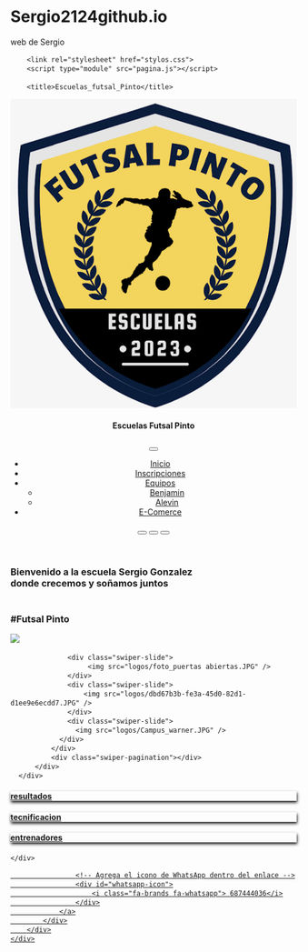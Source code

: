 # Sergio2124github.io
web de Sergio
<!DOCTYPE html>
<html lang="en">
<head>
        <meta charset="UTF-8">
        <meta http-equiv="X-UA-Compatible" content="IE=edge">
        <meta name="viewport" 
        content="width=device-width, initial-scale=1.0">
         <!-- Agrega librerioa bootstrap -->
         <script src="https://code.jquery.com/jquery-3.5.1.slim.min.js"></script>
         <!-- Asegúrate de que el archivo Popper.js esté incluido si es necesario para tu versión de Bootstrap -->
         <script src="https://cdn.jsdelivr.net/npm/@popperjs/core@2.11.8/dist/umd/popper.min.js"></script>
         <!-- Luego, agrega Bootstrap -->
         <link href="https://maxcdn.bootstrapcdn.com/bootstrap/4.5.2/css/bootstrap.min.css" rel="stylesheet">
         <script src="https://maxcdn.bootstrapcdn.com/bootstrap/4.5.2/js/bootstrap.min.js"></script>
         


  <!-- Agrega libreria swipper -->
  <!-- Estilos de Swiper CSS (asegúrate de incluir la última versión) -->
<link rel="stylesheet" href="https://unpkg.com/swiper/swiper-bundle.min.css">
  <link
  rel="stylesheet"
  href="https://cdn.jsdelivr.net/npm/swiper@10/swiper-bundle.min.css"
/>

<script src="https://cdn.jsdelivr.net/npm/swiper@10/swiper-bundle.min.js"></script>

 <script src="https://kit.fontawesome.com/a88046734e.js" crossorigin="anonymous"></script>      

        <link rel="stylesheet" href="stylos.css">
        <script type="module" src="pagina.js"></script>
       
        <title>Escuelas_futsal_Pinto</title>
<link rel="stylesheet" href="https://cdnjs.cloudflare.com/ajax/libs/font-awesome/5.15.1/css/all.min.css">
<link rel="stylesheet" href="https://cdnjs.cloudflare.com/ajax/libs/animate.css/4.1.1/animate.min.css" />
<link
    rel="stylesheet"
    href="https://cdnjs.cloudflare.com/ajax/libs/animate.css/4.1.1/animate.min.css"
  />



</head>
<header>
  <nav id="nav" class="navbar navbar-expand-lg bg-body-tertiary">
      <div class="container-fluid">
          <a class="navbar-brand" href="#"><img src="logos/Logo.jpeg" alt=""></a>
          <h4>Escuelas Futsal Pinto</h4>
          <!-- Agrega el botón de hamburguesa para pantallas pequeñas -->
          <button class="navbar-toggler" type="button" data-bs-toggle="collapse" data-bs-target="#navbarScroll" aria-controls="navbarScroll" aria-expanded="false" aria-label="Toggle navigation">
              <span> <i class="fa-solid fa-bars" style="color: #ffffff;"></i></span>
          </button>
          <div class="collapse navbar-collapse" id="navbarScroll">
              <ul class="navbar-nav ms-auto my-2 my-lg-0 navbar-nav-scroll" style="--bs-scroll-height: 100px;">
                  <li class="nav-item">
                      <a class="nav-link active" aria-current="page" href="Escuelas.html">Inicio</a>
                  </li>
                  <li class="nav-item">
                      <a class="nav-link" href="formulario.html">Inscripciones</a>
                  </li>
                  <li class="nav-item dropdown">
                      <a class="nav-link dropdown-toggle" href="#" role="button" data-bs-toggle="dropdown" aria-expanded="false">
                          Equipos
                      </a>
                      <ul id="submenuequipos" class="dropdown-menu">
                          <li><a class="dropdown-item " href="equipo_alevin.html">Benjamin</a></li>
                          <li><a class="dropdown-item" href="equipo_alevin.html">Alevin</a></li>
                      </ul>
                  </li>
                  <li class="nav-item">
                      <a class="nav-link active" aria-current="page" href="equipo_alevin.html">E-Comerce</a>
                  </li>
              </ul>
              <form class="d-flex" role="search">
                <button id="botonfa" class="btn bg-transparent" type="submit"><i class="fab fa-twitter" style="font-size: 24px; color: dodgerblue;"></i></button>
                <button id="botontw" class="btn bg-transparent" type="submit"><i class="fab fa-facebook" style="font-size: 24px; color: dodgerblue;"></i></button>
                  <button id="botonins" class="btn bg-transparent" type="submit">
                      <i class="fab fa-instagram" style="font-size: 24px; color: #E1306C;"></i>
                  </button>
              </form>
          </div>
      </div>
  </nav>
</header>

<body>
<!-- Swiper -->

<div id="fondoslider" class="container">
  <div class="row">
      <div id="textoizquierda" class="col-md-6">
          <h3 id="bienvenido">Bienvenido a la escuela Sergio Gonzalez <br> donde crecemos y soñamos juntos<br><br></h3>
          <h3 id="texto_futsal" class="animate__animated animate__backInDown">#Futsal Pinto</h3>
      </div>
      <div class="col-md-6">
          <div class="swiper mySwiper animate__animated animate__backInUp animate__delay-4s">
              <div class="swiper-wrapper">
                  <div class="swiper-slide">
                    <img src="logos/inscripcion.PNG" />
                  </div>
                
                  <div class="swiper-slide">
                       <img src="logos/foto_puertas abiertas.JPG" />
                  </div>
                  <div class="swiper-slide">
                      <img src="logos/dbd67b3b-fe3a-45d0-82d1-d1ee9e6ecdd7.JPG" />
                  </div>
                  <div class="swiper-slide">
                    <img src="logos/Campus_warner.JPG" />
                </div>
              </div>
              <div class="swiper-pagination"></div>
          </div>
      </div>
    
  </div>
</div>


  <!-- Swiper JS -->
  <script src="https://cdn.jsdelivr.net/npm/swiper@10/swiper-bundle.min.js"></script>



<!-- Contenedor debajo del Swiper div>
Contenedor debajo del Swiper con 4 contenedores en flex -->
<div  class="container mt-4 animate__animated animate__backInDown d" >
    <div id="enlaces" class="row ">
        <div class="col-md-4">
            <div class="contenedor-flex">
                <a href="https://www.femafusa.com/pnfg/NPcd/NFG_CmpJornada?cod_primaria=1000120" target="_blank" class="text-black  resultado"> <h4 class="text-decoration-underline" style="box-shadow: 1px 3px 5px;">resultados</h4></a>
            </div>
        </div>
        <div class="col-md-4">
            <div class="contenedor-flex">
                <a href="tecnificacion.html" class="text-black tecnificacion"><h4 class="text-decoration-underline" style="box-shadow: 1px 3px 5px;">tecnificacion</h4></a>
            </div>
        </div>
        <div class="col-md-4">
            <div class="contenedor-flex">
                <a href="entrenadores.html" class="text-black  entrenadores"><h4 class="text-decoration-underline" style="box-shadow: 1px 3px 5px;">entrenadores</h4></a>
            </div>
        </div>
      
    </div>
</div>
 <!-- boton washap -->
<div id="whatsapp-container" class="container mt-2 animate__animated animate__backInDown d">
    <div id="enlaces" class="row">
        <!-- ... Otros enlaces ... -->
        <div class="col-md-12">
            <div class="contenedor-flex">
                <a href="https://wa.me/687444036" target="_blank" class="text-black">
                   
                    <!-- Agrega el icono de WhatsApp dentro del enlace -->
                    <div id="whatsapp-icon">
                        <i class="fa-brands fa-whatsapp"> 687444036</i>
                    </div>
                </a>
            </div>
        </div>
    </div>
</div>

